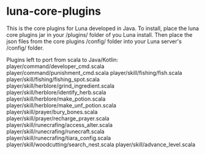 # luna-core-plugins
This is the core plugins for Luna developed in Java. 
To install, place the luna core plugins jar in your /plugins/ folder of you Luna install. Then place the json files from the core plugins /config/ folder into your Luna server's /config/ folder.

Plugins left to port from scala to Java/Kotlin:
player/command/developer_cmd.scala
player/command/punishment_cmd.scala
player/skill/fishing/fish.scala
player/skill/fishing/fishing_spot.scala
player/skill/herblore/grind_ingredient.scala
player/skill/herblore/identify_herb.scala
player/skill/herblore/make_potion.scala
player/skill/herblore/make_unf_potion.scala
player/skill/prayer/bury_bones.scala
player/skill/prayer/recharge_prayer.scala
player/skill/runecrafing/access_alter.scala
player/skill/runecrafing/runecraft.scala
player/skill/runecrafing/tiara_config.scala
player/skill/woodcutting/search_nest.scala
player/skill/advance_level.scala

